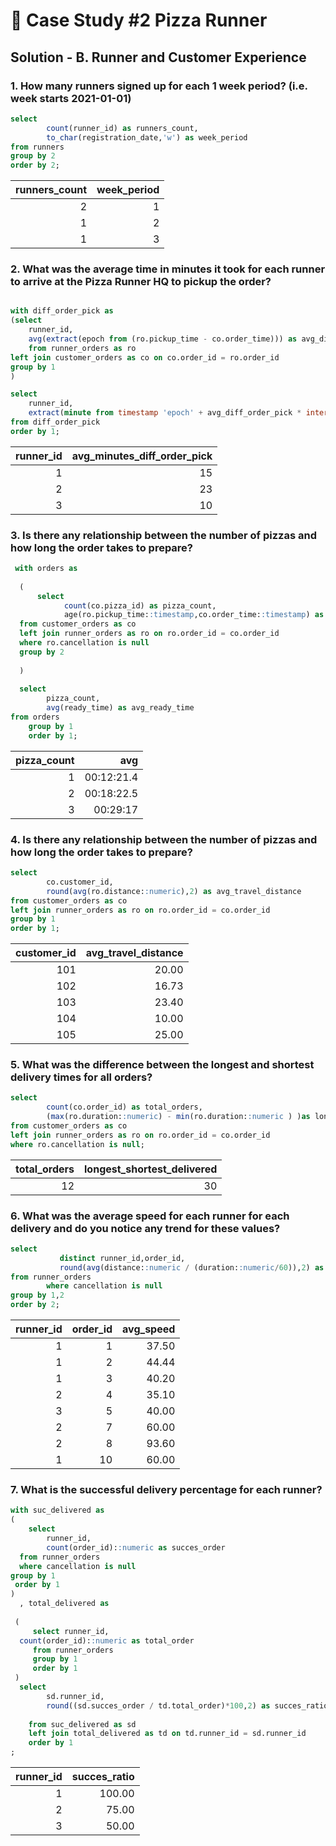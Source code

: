 # 🍕 Case Study #2 Pizza Runner

## Solution - B. Runner and Customer Experience

### 1. How many runners signed up for each 1 week period? (i.e. week starts 2021-01-01)

````sql
select 
		count(runner_id) as runners_count,
		to_char(registration_date,'w') as week_period		
from runners  
group by 2
order by 2;
````
| runners_count | week_period |
|--------------:|------------:|
|             2 |           1 |
|             1 |           2 |
|             1 |           3 |

### 2. What was the average time in minutes it took for each runner to arrive at the Pizza Runner HQ to pickup the order?

````sql

with diff_order_pick as 
(select 
    runner_id,
    avg(extract(epoch from (ro.pickup_time - co.order_time))) as avg_diff_order_pick
    from runner_orders as ro
left join customer_orders as co on co.order_id = ro.order_id
group by 1 
)

select 
    runner_id,
    extract(minute from timestamp 'epoch' + avg_diff_order_pick * interval '1 second') as avg_minutes_diff_order_pick
from diff_order_pick
order by 1;
````
| runner_id | avg_minutes_diff_order_pick |
|----------:|-----------------------------:|
|         1 |                           15 |
|         2 |                           23 |
|         3 |                           10 |

### 3. Is there any relationship between the number of pizzas and how long the order takes to prepare?

````sql
 with orders as 
  
  (
	  select 
  			count(co.pizza_id) as pizza_count,
			age(ro.pickup_time::timestamp,co.order_time::timestamp) as ready_time
  from customer_orders as co 
  left join runner_orders as ro on ro.order_id = co.order_id
  where ro.cancellation is null
  group by 2
  
  )
   
  select 
  		pizza_count,
		avg(ready_time) as avg_ready_time
from orders 
	group by 1
	order by 1;
````
| pizza_count | avg         |
|------------:|------------:|
|           1 | 00:12:21.4  |
|           2 | 00:18:22.5  |
|           3 | 00:29:17    |

### 4. Is there any relationship between the number of pizzas and how long the order takes to prepare?

````sql
select 
		co.customer_id,
		round(avg(ro.distance::numeric),2) as avg_travel_distance 
from customer_orders as co 
left join runner_orders as ro on ro.order_id = co.order_id 
group by 1
order by 1;
````
| customer_id | avg_travel_distance |
|------------:|-------------------:|
|         101 |              20.00 |
|         102 |              16.73 |
|         103 |              23.40 |
|         104 |              10.00 |
|         105 |              25.00 |

### 5. What was the difference between the longest and shortest delivery times for all orders?

````sql
select 
		count(co.order_id) as total_orders,
		(max(ro.duration::numeric) - min(ro.duration::numeric ) )as longest_shortest_delivered		
from customer_orders as co
left join runner_orders as ro on ro.order_id = co.order_id 
where ro.cancellation is null;
````
| total_orders | longest_shortest_delivered |
|------------:|---------------------------:|
|          12 |                         30 |

### 6. What was the average speed for each runner for each delivery and do you notice any trend for these values?

````sql 
select			
		   distinct runner_id,order_id,
		   round(avg(distance::numeric / (duration::numeric/60)),2) as avg_speed		
from runner_orders 
		where cancellation is null	
group by 1,2			
order by 2;
````
| runner_id | order_id | avg_speed |
|----------:|---------:|----------:|
|         1 |        1 |     37.50 |
|         1 |        2 |     44.44 |
|         1 |        3 |     40.20 |
|         2 |        4 |     35.10 |
|         3 |        5 |     40.00 |
|         2 |        7 |     60.00 |
|         2 |        8 |     93.60 |
|         1 |       10 |     60.00 |

### 7. What is the successful delivery percentage for each runner?

````sql 
with suc_delivered as 
(
	select 
		runner_id,
		count(order_id)::numeric as succes_order			 
  from runner_orders 
  where cancellation is null 
group by 1
 order by 1
) 
  , total_delivered as 
  
 (
	 select runner_id,
  count(order_id)::numeric as total_order
	 from runner_orders
	 group by 1
	 order by 1
 ) 
  select 
  		sd.runner_id,
		round((sd.succes_order / td.total_order)*100,2) as succes_ratio 
		
	from suc_delivered as sd 
	left join total_delivered as td on td.runner_id = sd.runner_id 
	order by 1
;
````
| runner_id | succes_ratio |
|----------:|-------------:|
|         1 |       100.00 |
|         2 |        75.00 |
|         3 |        50.00 |
